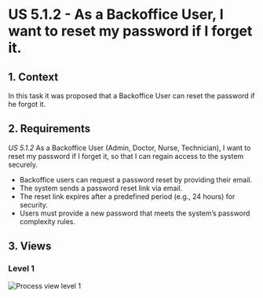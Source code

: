 # US 5.1.2 - As a Backoffice User, I want to reset my password if I forget it.

## 1. Context

In this task it was proposed that a Backoffice User can reset the password if he forgot it.

## 2. Requirements

*US 5.1.2* As a Backoffice User (Admin, Doctor, Nurse, Technician), I want to reset my password if I forget it, so that I can regain access to the system securely.

 - Backoffice users can request a password reset by providing their email.
 - The system sends a password reset link via email.
 - The reset link expires after a predefined period (e.g., 24 hours) for security.
 - Users must provide a new password that meets the system’s password complexity rules.

## 3. Views

### Level 1

![Process view level 1]()
